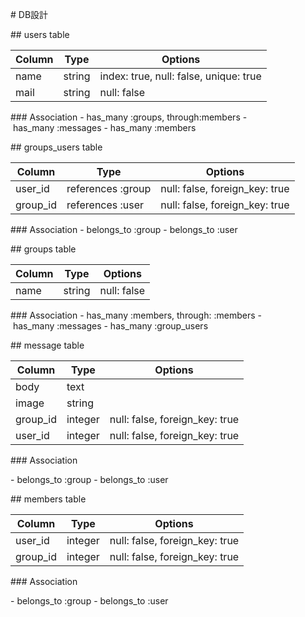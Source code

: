 # DB設計

## users table

|Column|Type|Options|
|------|----|-------|
|name|string|index: true, null: false, unique: true|
|mail|string|null: false|

### Association
- has_many :groups, through:members
- has_many :messages
- has_many :members


## groups_users table

|Column|Type|Options|
|------|----|-------|
|user_id|references :group|null: false, foreign_key: true|
|group_id|references :user|null: false, foreign_key: true|

### Association
- belongs_to :group
- belongs_to :user

## groups table

|Column|Type|Options|
|------|----|-------|
|name|string|null: false|

### Association
- has_many :members, through: :members
- has_many :messages
- has_many :group_users

## message table

|Column|Type|Options|
|------|----|-------|
|body|text| |
|image|string|  |
|group_id|integer|null: false, foreign_key: true|
|user_id|integer|null: false, foreign_key: true|

### Association

- belongs_to :group
- belongs_to :user

## members table

|Column|Type|Options|
|------|----|-------|
|user_id|integer|null: false, foreign_key: true|
|group_id|integer|null: false, foreign_key: true|

### Association

- belongs_to :group
- belongs_to :user
